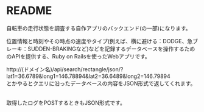 # README

自転車の走行状態を調査する自作アプリのバックエンド(の一部)になります。  

位置情報と時刻やその時点の速度やタイプ(例えば、横に避ける：DODGE、急ブレーキ：SUDDEN-BRAKINGなど)などを記録するデータベースを操作するためのAPIを提供する、Ruby on Railsを使ったWebアプリです。  
  
  
http://(ドメイン名)/api/search/rectangle/json/?lat1=36.6789&long1=146.78894&lat2=36.6489&long2=146.79894  
とかやるとクエリに沿ったデータベースの内容をJSON形式で返してくれます。  
  
取得したログをPOSTするときもJSON形式です。  

